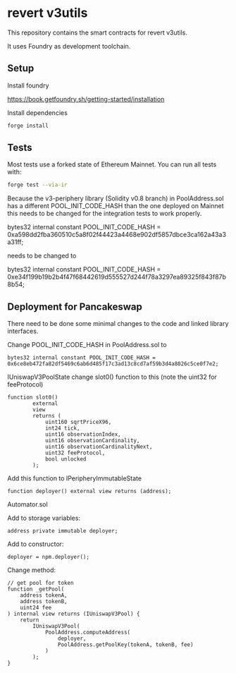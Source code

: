 # revert v3utils

This repository contains the smart contracts for revert v3utils.

It uses Foundry as development toolchain.


## Setup

Install foundry 

https://book.getfoundry.sh/getting-started/installation

Install dependencies

```sh
forge install
```


## Tests

Most tests use a forked state of Ethereum Mainnet. You can run all tests with: 

```sh
forge test --via-ir
```


Because the v3-periphery library (Solidity v0.8 branch) in PoolAddress.sol has a different POOL_INIT_CODE_HASH than the one deployed on Mainnet this needs to be changed for the integration tests to work properly.

bytes32 internal constant POOL_INIT_CODE_HASH = 0xa598dd2fba360510c5a8f02f44423a4468e902df5857dbce3ca162a43a3a31ff;

needs to be changed to 

bytes32 internal constant POOL_INIT_CODE_HASH = 0xe34f199b19b2b4f47f68442619d555527d244f78a3297ea89325f843f87b8b54;



## Deployment for Pancakeswap

There need to be done some minimal changes to the code and linked library interfaces.


Change POOL_INIT_CODE_HASH in PoolAddress.sol to

```
bytes32 internal constant POOL_INIT_CODE_HASH = 0x6ce8eb472fa82df5469c6ab6d485f17c3ad13c8cd7af59b3d4a8026c5ce0f7e2;
```

IUniswapV3PoolState change slot0() function to this (note the uint32 for feeProtocol)

```
function slot0()
        external
        view
        returns (
            uint160 sqrtPriceX96,
            int24 tick,
            uint16 observationIndex,
            uint16 observationCardinality,
            uint16 observationCardinalityNext,
            uint32 feeProtocol,
            bool unlocked
        );
```

Add this function to IPeripheryImmutableState

```
function deployer() external view returns (address);
```

Automator.sol


Add to storage variables:
```
address private immutable deployer;
```

Add to constructor:
```
deployer = npm.deployer();
```

Change method:
```
// get pool for token
function _getPool(
    address tokenA,
    address tokenB,
    uint24 fee
) internal view returns (IUniswapV3Pool) {
    return
        IUniswapV3Pool(
            PoolAddress.computeAddress(
                deployer,
                PoolAddress.getPoolKey(tokenA, tokenB, fee)
            )
        );
}
```